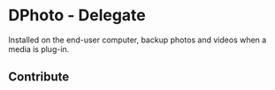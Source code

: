 DPhoto - Delegate
====================================

Installed on the end-user computer, backup photos and videos when a media is plug-in.

Contribute
------------------------------------

